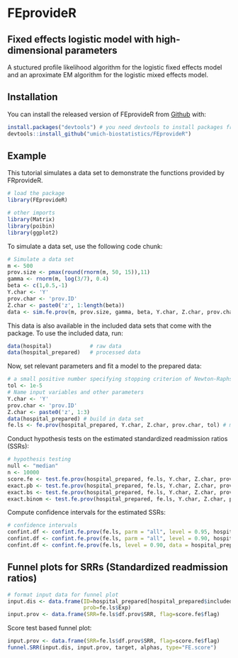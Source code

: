 
<!-- README.md is generated from README.Rmd. Please edit that file -->

# FEprovideR

## Fixed effects logistic model with high-dimensional parameters

<!-- badges: start -->

<!-- badges: end -->

A stuctured profile likelihood algorithm for the logistic fixed effects
model and an aproximate EM algorithm for the logistic mixed effects
model.

## Installation

You can install the released version of FEprovideR from
[Github](https://github.com/umich-biostatistics/FEprovideR)
with:

``` r
install.packages("devtools") # you need devtools to install packages from Github
devtools::install_github("umich-biostatistics/FEprovideR")
```

## Example

This tutorial simulates a data set to demonstrate the functions provided
by FRprovideR.

``` r
# load the package
library(FEprovideR)

# other imports
library(Matrix)
library(poibin)
library(ggplot2)
```

To simulate a data set, use the following code chunk:

``` r
# Simulate a data set
m <- 500
prov.size <- pmax(round(rnorm(m, 50, 15)),11)
gamma <- rnorm(m, log(3/7), 0.4)
beta <- c(1,0.5,-1)
Y.char <- 'Y'
prov.char <- 'prov.ID'
Z.char <- paste0('z', 1:length(beta))
data <- sim.fe.prov(m, prov.size, gamma, beta, Y.char, Z.char, prov.char)
```

This data is also available in the included data sets that come with the
package. To use the included data, run:

``` r
data(hospital)            # raw data
data(hospital_prepared)   # processed data
```

Now, set relevant parameters and fit a model to the prepared
data:

``` r
# a small positive number specifying stopping criterion of Newton-Raphson algorithm
tol <- 1e-5  
# Name input variables and other parameters
Y.char <- 'Y'
prov.char <- 'prov.ID'
Z.char <- paste0('z', 1:3)
data(hospital_prepared) # build in data set
fe.ls <- fe.prov(hospital_prepared, Y.char, Z.char, prov.char, tol) # model fitting
```

Conduct hypothesis tests on the estimated standardized readmission
ratios (SSRs):

``` r
# hypothesis testing
null <- "median"
n <- 10000
score.fe <- test.fe.prov(hospital_prepared, fe.ls, Y.char, Z.char, prov.char, test="score", null, alpha)
exact.pb <- test.fe.prov(hospital_prepared, fe.ls, Y.char, Z.char, prov.char, test="exact.poisbinom", null, alpha)
exact.bs <- test.fe.prov(hospital_prepared, fe.ls, Y.char, Z.char, prov.char, test="exact.bootstrap", null, alpha, n)
exact.binom <- test.fe.prov(hospital_prepared, fe.ls, Y.char, Z.char, prov.char, test="exact.binom", null="median", alpha)
```

Compute confidence intervals for the estimated SSRs:

``` r
# confidence intervals
confint.df <- confint.fe.prov(fe.ls, parm = "all", level = 0.95, hospital_prepared, Y.char, Z.char, prov.char)
confint.df <- confint.fe.prov(fe.ls, parm = "all", level = 0.90, hospital_prepared, Y.char, Z.char, prov.char)
confint.df <- confint.fe.prov(fe.ls, level = 0.90, data = hospital_prepared, Y.char = Y.char, Z.char = Z.char, prov.char = prov.char)
```

## Funnel plots for SRRs (Standardized readmission ratios)

``` r
# format input data for funnel plot
input.dis <- data.frame(ID=hospital_prepared[hospital_prepared$included==1, prov.char],
                        prob=fe.ls$Exp)
input.prov <- data.frame(SRR=fe.ls$df.prov$SRR, flag=score.fe$flag)
```

Score test based funnel plot:

``` r
input.prov <- data.frame(SRR=fe.ls$df.prov$SRR, flag=score.fe$flag)
funnel.SRR(input.dis, input.prov, target, alphas, type="FE.score")
```
